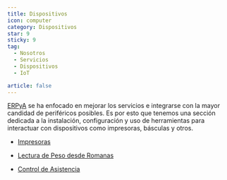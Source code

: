 ```yaml
---
title: Dispositivos
icon: computer
category: Dispositivos
star: 9
sticky: 9
tag:
  - Nosotros
  - Servicios
  - Dispositivos
  - IoT

article: false
---
```


[ERPyA](http://erpya.com/) se ha enfocado en mejorar los servicios e integrarse con la mayor candidad de periféricos posibles. Es por esto que tenemos una sección dedicada a la instalación, configuración y uso de herramientas para interactuar con dispositivos como impresoras, básculas y otros.

- [Impresoras](./printers)

- [Lectura de Peso desde Romanas](./record-weight)

- [Control de Asistencia](./attendance-control/)
